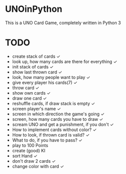 # UNOinPython
This is a UNO Card Game, completely written in Python 3

# TODO
- create stack of cards	            				✓
- look up, how many cards are there for everything 	✓
- init stack of cards             			 		✓
- show last thrown card                             ✓
- look, how many people want to play                ✓
- give every player his cards(7)                    ✓
- throw card                                        ✓
- show own cards                                    ✓
- draw one card                                     ✓
- reshuffle cards, if draw stack is empty           ✓
- screen player's name                              ✓
- screen in which direction the game's going        ✓
- screen, how many cards you have to draw           ✓
- scream UNO and get a punishment, if you don't     ✓ 
- How to implement cards without color?             ✓
- How to look, if thrown card is valid?             ✓
- What to do, if you have to pass?                  ✓
- play to 100 Points
- create (good) KI
- sort Hand                                         ✓
- don't draw 2 cards                                ✓
- change color with card                            ✓
